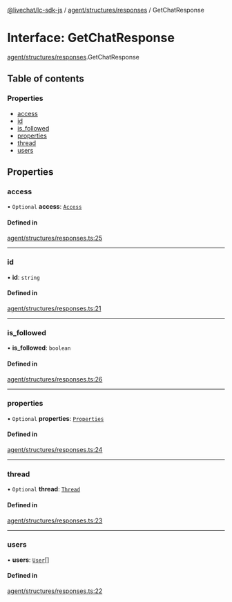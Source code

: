 [@livechat/lc-sdk-js](../README.md) / [agent/structures/responses](../modules/agent_structures_responses.md) / GetChatResponse

# Interface: GetChatResponse

[agent/structures/responses](../modules/agent_structures_responses.md).GetChatResponse

## Table of contents

### Properties

- [access](agent_structures_responses.GetChatResponse.md#access)
- [id](agent_structures_responses.GetChatResponse.md#id)
- [is\_followed](agent_structures_responses.GetChatResponse.md#is_followed)
- [properties](agent_structures_responses.GetChatResponse.md#properties)
- [thread](agent_structures_responses.GetChatResponse.md#thread)
- [users](agent_structures_responses.GetChatResponse.md#users)

## Properties

### access

• `Optional` **access**: [`Access`](agent_structures_structures.Access.md)

#### Defined in

[agent/structures/responses.ts:25](https://github.com/livechat/lc-sdk-js/blob/c7b3817/src/agent/structures/responses.ts#L25)

___

### id

• **id**: `string`

#### Defined in

[agent/structures/responses.ts:21](https://github.com/livechat/lc-sdk-js/blob/c7b3817/src/agent/structures/responses.ts#L21)

___

### is\_followed

• **is\_followed**: `boolean`

#### Defined in

[agent/structures/responses.ts:26](https://github.com/livechat/lc-sdk-js/blob/c7b3817/src/agent/structures/responses.ts#L26)

___

### properties

• `Optional` **properties**: [`Properties`](agent_structures_structures.Properties.md)

#### Defined in

[agent/structures/responses.ts:24](https://github.com/livechat/lc-sdk-js/blob/c7b3817/src/agent/structures/responses.ts#L24)

___

### thread

• `Optional` **thread**: [`Thread`](agent_structures_structures.Thread.md)

#### Defined in

[agent/structures/responses.ts:23](https://github.com/livechat/lc-sdk-js/blob/c7b3817/src/agent/structures/responses.ts#L23)

___

### users

• **users**: [`User`](../modules/agent_structures_users.md#user)[]

#### Defined in

[agent/structures/responses.ts:22](https://github.com/livechat/lc-sdk-js/blob/c7b3817/src/agent/structures/responses.ts#L22)
